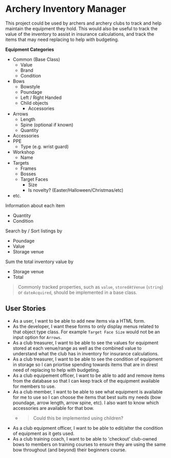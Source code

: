 # Archery Inventory Manager

This project could be used by archers and archery clubs to track and help maintain the equipment they hold. This would also be useful to track the value of the inventory to assist in insurance calculations, and track the items that may need replacing to help with budgeting.

**Equipment Categories**
- Common (Base Class)
    - Value
    - Brand
    - Condition
- Bows
    - Bowstyle
    - Poundage
    - Left / Right Handed
    - Child objects
        - Accessories
- Arrows
    - Length
    - Spine (optional if known)
    - Quantity
- Accessories
- PPE
    - Type (e.g. wrist guard)
- Workshop
    - Name
- Targets
    - Frames
    - Bosses
    - Target Faces
        - Size
        - Is novelty? (Easter/Halloween/Christmas/etc)
- etc.

Information about each item
- Quantity
- Condition

Search by / Sort listings by
- Poundage
- Value
- Storage venue

Sum the total inventory value by
- Storage venue
- Total

> Commonly tracked properties, such as `value`, `storedAtVenue` (`string`) or `dateAcquired`, should be implemented in a base class.

## User Stories

- As a user, I want to be able to add new items via a HTML form.
- As the developer, I want these forms to only display menus related to that object type class. For example `Target Face Size` would not be an input option for `Arrows`.
- As a club treasurer, I want to be able to see the values for equipment stored at each venue/range as well as the combined value to understand what the club has in inventory for insurance calculations.
- As a club treasurer, I want to be able to see the condition of equipment in storage so I can priortise spending towards items that are in direst need of replacing to help with budgeting.
- As a club equipement officer, I want to be able to add and remove items from the database so that I can keep track of the equipment available for members to use.
- As a club member, I want to be able to see what equipment is available for me to use so I can choose the items that best suits my needs (bow poundage, arrow length, arrow spine, etc). I also want to know which accessories are available for that bow.
    - > Could this be implemented using children?
- As a club equipment officer, I want to be able to edit/alter the condition of equipment as it gets used.
- As a club training coach, I want to be able to 'checkout' club-owned bows to members on training courses to ensure they are using the same bow throughout (and beyond) their beginners course.